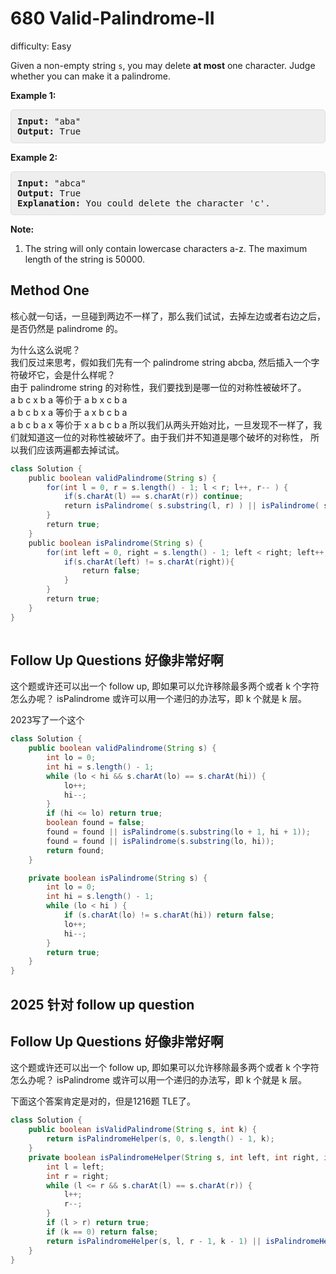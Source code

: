 # 680 Valid-Palindrome-II

difficulty: Easy

<style>
        section pre{
          background-color: #eee;
          border: 1px solid #ddd;
          padding:10px;
          border-radius: 5px;
        }
      </style>
<section>
<div><p>
Given a non-empty string <code>s</code>, you may delete <b>at most</b> one character.  Judge whether you can make it a palindrome.
</p>
<p><b>Example 1:</b><br>
</p><pre><b>Input:</b> "aba"
<b>Output:</b> True
</pre>
<p></p>
<p><b>Example 2:</b><br>
</p><pre><b>Input:</b> "abca"
<b>Output:</b> True
<b>Explanation:</b> You could delete the character 'c'.
</pre>
<p></p>
<p><b>Note:</b><br>
</p><ol>
<li>The string will only contain lowercase characters a-z.
The maximum length of the string is 50000.</li>
</ol>
<p></p></div></section>
 
 ## Method One 
 核心就一句话，一旦碰到两边不一样了，那么我们试试，去掉左边或者右边之后，是否仍然是 palindrome 的。

为什么这么说呢？  
 我们反过来思考，假如我们先有一个 palindrome string abcba, 然后插入一个字符破坏它，会是什么样呢？  
 由于 palindrome string 的对称性，我们要找到是哪一位的对称性被破坏了。  
 a b c x b a 等价于 a b x c b a  
 a b c b x a 等价于 a x b c b a  
 a b c b a x 等价于 x a b c b a
所以我们从两头开始对比，一旦发现不一样了，我们就知道这一位的对称性被破坏了。由于我们并不知道是哪个破坏的对称性，
所以我们应该两遍都去掉试试。

```Java
class Solution {
    public boolean validPalindrome(String s) {
        for(int l = 0, r = s.length() - 1; l < r; l++, r-- ) {
            if(s.charAt(l) == s.charAt(r)) continue;
            return isPalindrome( s.substring(l, r) ) || isPalindrome( s.substring(l+1, r+1) );
        }
        return true;
    }
    public boolean isPalindrome(String s) {
        for(int left = 0, right = s.length() - 1; left < right; left++, right-- ) {
            if(s.charAt(left) != s.charAt(right)){
                return false;
            }
        }
        return true;
    }
}
​
```

## Follow Up Questions 好像非常好啊
这个题或许还可以出一个 follow up, 即如果可以允许移除最多两个或者 k 个字符怎么办呢？
isPalindrome 或许可以用一个递归的办法写，即 k 个就是 k 层。


2023写了一个这个
```java
class Solution {
    public boolean validPalindrome(String s) {
        int lo = 0;
        int hi = s.length() - 1;
        while (lo < hi && s.charAt(lo) == s.charAt(hi)) {
            lo++;
            hi--;
        }
        if (hi <= lo) return true;
        boolean found = false;
        found = found || isPalindrome(s.substring(lo + 1, hi + 1));
        found = found || isPalindrome(s.substring(lo, hi));
        return found;
    }

    private boolean isPalindrome(String s) {
        int lo = 0;
        int hi = s.length() - 1;
        while (lo < hi ) {
            if (s.charAt(lo) != s.charAt(hi)) return false;
            lo++;
            hi--;
        }
        return true;
    }
}
```


## 2025 针对 follow up question
## Follow Up Questions 好像非常好啊
这个题或许还可以出一个 follow up, 即如果可以允许移除最多两个或者 k 个字符怎么办呢？
isPalindrome 或许可以用一个递归的办法写，即 k 个就是 k 层。

下面这个答案肯定是对的，但是1216题 TLE了。
```java
class Solution {
    public boolean isValidPalindrome(String s, int k) {
        return isPalindromeHelper(s, 0, s.length() - 1, k);
    }
    private boolean isPalindromeHelper(String s, int left, int right, int k) {
        int l = left;
        int r = right;
        while (l <= r && s.charAt(l) == s.charAt(r)) {
            l++;
            r--;
        }
        if (l > r) return true;
        if (k == 0) return false;
        return isPalindromeHelper(s, l, r - 1, k - 1) || isPalindromeHelper(s, l + 1, r, k - 1);
    }
}
```